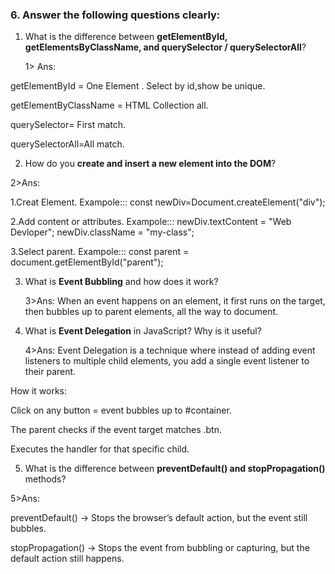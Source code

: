 ### 6. Answer the following questions clearly:

1. What is the difference between **getElementById, getElementsByClassName, and querySelector / querySelectorAll**?

   1> Ans:

getElementById = One Element . Select by id,show be unique.

getElementByClassName = HTML Collection all.

querySelector= First match.

querySelectorAll=All match.

2. How do you **create and insert a new element into the DOM**?

2>Ans:

1.Creat Element.
Exampole:::
const newDiv=Document.createElement("div");

2.Add content or attributes.
Exampole:::
newDiv.textContent = "Web Devloper";
newDiv.className = "my-class";

3.Select parent.
Exampole:::
const parent = document.getElementById("parent");

3. What is **Event Bubbling** and how does it work?

   3>Ans:
   When an event happens on an element, it first runs on the target, then bubbles up to parent elements, all the way to document.

4. What is **Event Delegation** in JavaScript? Why is it useful?

   4>Ans:
   Event Delegation is a technique where instead of adding event listeners to multiple child elements, you add a single event listener to their parent.

How it works:

Click on any button = event bubbles up to #container.

The parent checks if the event target matches .btn.

Executes the handler for that specific child.

5. What is the difference between **preventDefault() and stopPropagation()** methods?

5>Ans:

preventDefault() → Stops the browser’s default action, but the event still bubbles.

stopPropagation() → Stops the event from bubbling or capturing, but the default action still happens.
